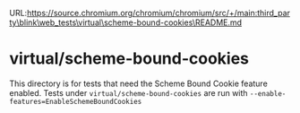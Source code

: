 URL:https://source.chromium.org/chromium/chromium/src/+/main:third_party\blink\web_tests\virtual\scheme-bound-cookies\README.md
# virtual/scheme-bound-cookies

This directory is for tests that need the Scheme Bound Cookie feature enabled.
Tests under `virtual/scheme-bound-cookies` are run with `--enable-features=EnableSchemeBoundCookies`